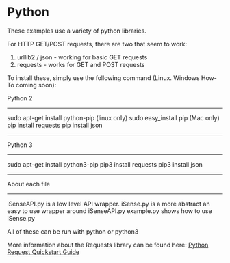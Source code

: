 Python
================================================

These examples use a variety of python libraries.

For HTTP GET/POST requests, there are two that seem to work:

1. urllib2 / json - working for basic GET requests
2. requests - works for GET and POST requests

To install these, simply use the following command (Linux. Windows How-To coming soon):

Python 2
*************************************************
sudo apt-get install python-pip (linux only)
sudo easy_install pip (Mac only)
pip install requests
pip install json
*************************************************

Python 3
*************************************************
sudo apt-get install python3-pip
pip3 install requests
pip3 install json
*************************************************


About each file
*************************************************
iSenseAPI.py is a low level API wrapper. 
iSense.py is a more abstract an easy to use wrapper around iSenseAPI.py
example.py shows how to use iSense.py

All of these can be run with python or python3

More information about the Requests library can be found here:
[Python Request Quickstart Guide](http://docs.python-requests.org/en/latest/user/quickstart/)
